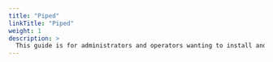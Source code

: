 ```yaml
---
title: "Piped"
linkTitle: "Piped"
weight: 1
description: >
  This guide is for administrators and operators wanting to install and configure piped for other developers.
---
```

